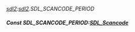 _[sdl2](../../modules/sdl2/sdl2-module.md):[sdl2](../../modules/sdl2/sdl2-module.md).SDL\_SCANCODE\_PERIOD_
##### Const SDL\_SCANCODE\_PERIOD:[SDL_Scancode](../../modules/sdl2/sdl2-sdl_scancode.md)
